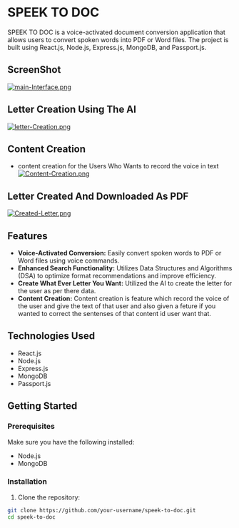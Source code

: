 # SPEEK TO DOC

SPEEK TO DOC is a voice-activated document conversion application that allows users to convert spoken words into PDF or Word files. The project is built using React.js, Node.js, Express.js, MongoDB, and Passport.js.

## ScreenShot

[![main-Interface.png](https://i.postimg.cc/28kfv6tM/main-Interface.png)](https://postimg.cc/3Wc6QKYF)


## Letter Creation Using The AI
[![letter-Creation.png](https://i.postimg.cc/8kh1MxzJ/letter-Creation.png)](https://postimg.cc/6TpJNjRt)

## Content Creation
- content creation for the Users Who Wants to record the voice in text
  [![Content-Creation.png](https://i.postimg.cc/t4rR7PCB/Content-Creation.png)](https://postimg.cc/PCwnRCDD)

## Letter Created And Downloaded As PDF
[![Created-Letter.png](https://i.postimg.cc/Kjrxb3Hr/Created-Letter.png)](https://postimg.cc/30RPCN7d)

## Features

- **Voice-Activated Conversion:** Easily convert spoken words to PDF or Word files using voice commands.
- **Enhanced Search Functionality:** Utilizes Data Structures and Algorithms (DSA) to optimize format recommendations and improve efficiency.
- **Create What Ever Letter You Want:** Utilized the AI to create the letter for the user as per there data.
- **Content Creation:** Content creation is feature which record the voice of the user and give the text of that user and also given a feture if you wanted to correct the sentenses of that content id user want that.

## Technologies Used

- React.js
- Node.js
- Express.js
- MongoDB
- Passport.js

## Getting Started

### Prerequisites

Make sure you have the following installed:

- Node.js
- MongoDB

### Installation

1. Clone the repository:

```bash
git clone https://github.com/your-username/speek-to-doc.git
cd speek-to-doc
